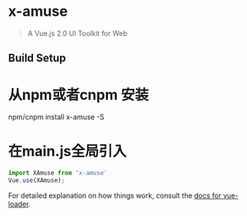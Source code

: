 # x-amuse

> A Vue.js 2.0 UI Toolkit for Web

## Build Setup


# 从npm或者cnpm 安装
npm/cnpm install x-amuse -S

# 在main.js全局引入
```js
import XAmuse from 'x-amuse'
Vue.use(XAmuse);
```




For detailed explanation on how things work, consult the [docs for vue-loader](http://vuejs.github.io/vue-loader).
